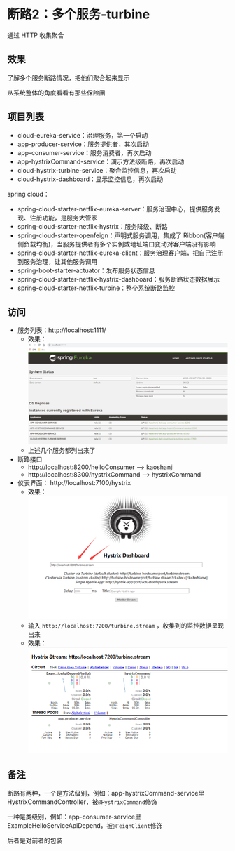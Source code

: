 #   断路2：多个服务-turbine

通过 HTTP 收集聚合

##  效果

了解多个服务断路情况，把他们聚合起来显示

从系统整体的角度看看有那些保险闸


##  项目列表
- cloud-eureka-service：治理服务，第一个启动
- app-producer-service：服务提供者，其次启动
- app-consumer-service：服务消费者，再次启动
- app-hystrixCommand-service：演示方法级断路，再次启动
- cloud-hystrix-turbine-service：聚合监控信息，再次启动
- cloud-hystrix-dashboard：显示监控信息，再次启动


spring cloud：
-   spring-cloud-starter-netflix-eureka-server：服务治理中心，提供服务发现、注册功能，是服务大管家
-   spring-cloud-starter-netflix-hystrix：服务降级、断路
-   spring-cloud-starter-openfeign：声明式服务调用，集成了 Ribbon(客户端侧负载均衡)，当服务提供者有多个实例或地址端口变动对客户端没有影响
-   spring-cloud-starter-netflix-eureka-client：服务治理客户端，把自己注册到服务治理，让其他服务调用
-   spring-boot-starter-actuator：发布服务状态信息
-   spring-cloud-starter-netflix-hystrix-dashboard：服务断路状态数据展示
-   spring-cloud-starter-netflix-turbine：整个系统断路监控

##  访问

-   服务列表：http://localhost:1111/
    -   效果：![20190516174609](../images/20190516174609.png)
    -   上述几个服务都列出来了
-   断路接口
    -   http://localhost:8200/helloConsumer --> kaoshanji
    -   http://localhost:8300/hystrixCommand --> hystrixCommand
- 仪表界面： http://localhost:7100/hystrix
  - 效果：![20190527155433](../images/20190527155433.png)
  - 输入 `http://localhost:7200/turbine.stream` ，收集到的监控数据呈现出来
  - 效果：![20190527155228](../images/20190527155228.png)


##  备注

断路有两种，一个是方法级别，例如：app-hystrixCommand-service里HystrixCommandController，被`@HystrixCommand`修饰

一种是类级别，例如：app-consumer-service里ExampleHelloServiceApiDepend，被`@FeignClient`修饰

后者是对前者的包装




